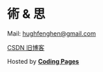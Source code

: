 # 術 & 思

Mail: <a href="mailto:hughfenghen@gmail.com">hughfenghen@gmail.com</a>

[CSDN 旧博客](https://blog.csdn.net/lj745280746)

<p>Hosted by <a href="https://pages.coding.me" style="font-weight: bold">Coding Pages</a></p>
